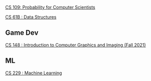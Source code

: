 [CS 109: Probability for Computer Scientists](https://web.stanford.edu/class/cs109/)

[CS 61B : Data Structures](https://sp21.datastructur.es/)

## Game Dev
[CS 148 : Introduction to Computer Graphics and Imaging (Fall 2021)](http://web.stanford.edu/class/cs148/index.html)
## ML
[CS 229 : Machine Learning](https://stanford.edu/~shervine/teaching/cs-229/)



